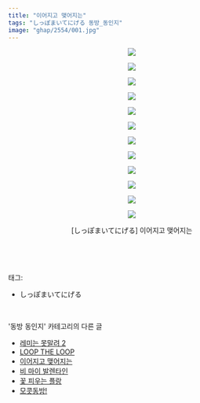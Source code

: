 ```yaml
---
title: "이어지고 맺어지는"
tags: "しっぽまいてにげる 동방_동인지"
image: "ghap/2554/001.jpg"
---
```

<div class="article">
<p style="text-align: center; clear: none; float: none;"><img src="{{ site.nasurl }}/ghap/2554/001.jpg"/></p>
<p style="text-align: center; clear: none; float: none;"><img src="{{ site.nasurl }}/ghap/2554/002.jpg"/></p>
<p style="text-align: center; clear: none; float: none;"><img src="{{ site.nasurl }}/ghap/2554/003.jpg"/></p>
<p style="text-align: center; clear: none; float: none;"><img src="{{ site.nasurl }}/ghap/2554/004.jpg"/></p>
<p style="text-align: center; clear: none; float: none;"><img src="{{ site.nasurl }}/ghap/2554/005.jpg"/></p>
<p style="text-align: center; clear: none; float: none;"><img src="{{ site.nasurl }}/ghap/2554/006.jpg"/></p>
<p style="text-align: center; clear: none; float: none;"><img src="{{ site.nasurl }}/ghap/2554/007.jpg"/></p>
<p style="text-align: center; clear: none; float: none;"><img src="{{ site.nasurl }}/ghap/2554/008.jpg"/></p>
<p style="text-align: center; clear: none; float: none;"><img src="{{ site.nasurl }}/ghap/2554/009.jpg"/></p>
<p style="text-align: center; clear: none; float: none;"><img src="{{ site.nasurl }}/ghap/2554/010.jpg"/></p>
<p style="text-align: center; clear: none; float: none;"><img src="{{ site.nasurl }}/ghap/2554/011.jpg"/></p>
<p style="text-align: center; clear: none; float: none;"><img src="{{ site.nasurl }}/ghap/2554/012.jpg"/></p>
<p style="text-align: center; clear: none; float: none;">[しっぽまいてにげる] 이어지고 맺어지는</p>
<p><br/></p>
</div><br/>
<div class="tagTrail">
<p>태그: </p>
<ul>
<li>しっぽまいてにげる</li>
</ul>
</div><br/>
<div class="another">
<p>'동방 동인지' 카테고리의 다른 글</p>
<ul>
<li><a href="/2016-10-12-ghap_2556">레미는 못말려 2</a></li>
<li><a href="/2016-10-12-ghap_2555">LOOP THE LOOP</a></li>
<li><a href="/2016-10-12-ghap_2554">이어지고 맺어지는</a></li>
<li><a href="/2016-10-12-ghap_2553">비 마이 발렌타인</a></li>
<li><a href="/2016-10-12-ghap_2552">꽃 피우는 플랑</a></li>
<li><a href="/2016-10-12-ghap_2551">모콧동방!</a></li>
</ul>
</div><br/>
<div class="cb_module cb_fluid">
<div class="cb_wrt cb_profile">
</div><!-- commentList close -->
</div><br/>
